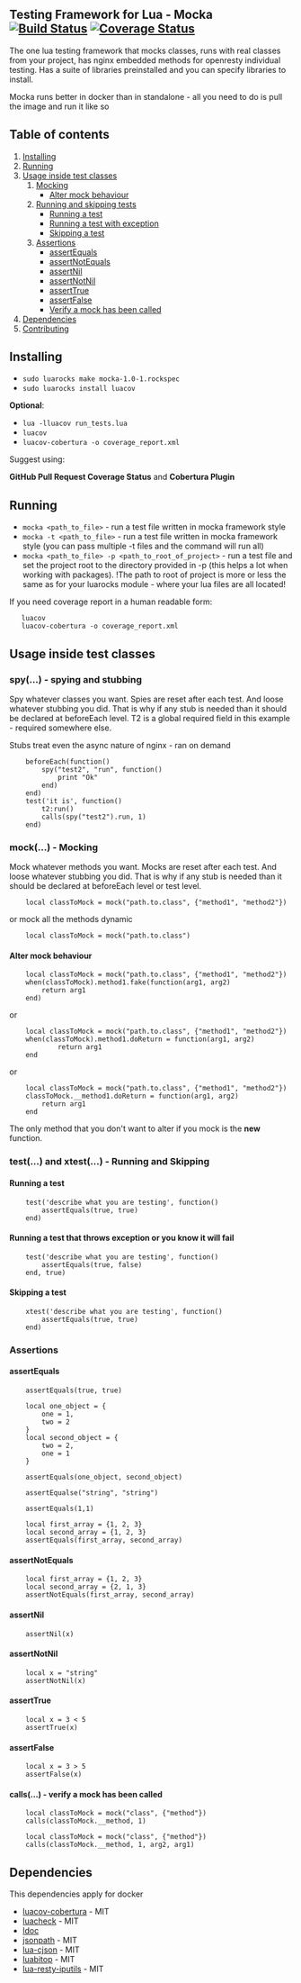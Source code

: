 Testing Framework for Lua - Mocka [![Build Status](https://travis-ci.org/adobe/mocka.svg?branch=master)](https://travis-ci.org/adobe/mocka) 
[![Coverage Status](https://coveralls.io/repos/github/adobe/mocka/badge.svg?branch=HEAD)](https://coveralls.io/github/adobe/mocka?branch=HEAD) 
------

The one lua testing framework that mocks classes, runs with real classes from
your project, has nginx embedded methods for openresty individual testing. Has a suite
of libraries preinstalled and you can specify libraries to install.

Mocka runs better in docker than in standalone - all you need to do is pull
the image and run it like so


Table of contents
----
1. [Installing](#installing)
2. [Running](#running)
3. [Usage inside test classes](#ussage-inside-test-classes)
    1. [Mocking](#mock---mocking)
        - [Alter mock behaviour](#alter-mock-behaviour)
    2. [Running and skipping tests](#test-and-xtest---running-and-skipping)
        - [Running a test](#running-a-test)
        - [Running a test with exception](#running-a-test-that-throws-exception-or-you-know-it-will-fail)
        - [Skipping a test](#skipping-a-test)
    3. [Assertions](#assertions)
        - [assertEquals](#assertequals)
        - [assertNotEquals](#assertnotequals)
        - [assertNil](#assertnil)
        - [assertNotNil](#assertnotnil)
        - [assertTrue](#asserttrue)
        - [assertFalse](#assertfalse)
        - [Verify a mock has been called](#calls---verify-a-mock-has-been-called)
4. [Dependencies](#dependencies)
5. [Contributing](https://github.com/adobe/mocka/blob/master/CONTRIBUTING.md)
        

## Installing
- `sudo luarocks make mocka-1.0-1.rockspec`
- `sudo luarocks install luacov`

__Optional__:
- `lua -lluacov run_tests.lua`
- `luacov`
- `luacov-cobertura -o coverage_report.xml`

Suggest using:
 
__GitHub Pull Request Coverage Status__ and __Cobertura Plugin__


## Running

- `mocka <path_to_file>` - run a test file written in mocka framework style
- `mocka -t <path_to_file>` - run a test file written in mocka framework style (you can pass multiple -t files and the command will run all)
- `mocka <path_to_file> -p <path_to_root_of_project>` - run a test file and set the project root 
to the directory provided in -p (this helps a lot when working with packages). !The path to root of project
is more or less the same as for your luarocks module - where your lua files are all located!


If you need coverage report in a human readable form:

``` 
   luacov
   luacov-cobertura -o coverage_report.xml
```

## Usage inside test classes

### spy(...) - spying and stubbing

Spy whatever classes you want. Spies are reset after each test. And loose
whatever stubbing you did. That is why if any stub is needed than it should be
declared at beforeEach level. T2 is a global required field in this example - required
somewhere else.

Stubs treat even the async nature of nginx - ran on demand

```
    beforeEach(function()
        spy("test2", "run", function()
            print "Ok"
        end)
    end)
    test('it is', function()
        t2:run()
        calls(spy("test2").run, 1)
    end)
```

### mock(...) - Mocking

Mock whatever methods you want. Mocks are reset after each test. And loose
whatever stubbing you did. That is why if any stub is needed than it should be
declared at beforeEach level or test level.

``` 
    local classToMock = mock("path.to.class", {"method1", "method2"})
```

or mock all the methods dynamic

```
    local classToMock = mock("path.to.class")
```

#### Alter mock behaviour

``` 
    local classToMock = mock("path.to.class", {"method1", "method2"})
    when(classToMock).method1.fake(function(arg1, arg2)
        return arg1
    end)
```

or

```
    local classToMock = mock("path.to.class", {"method1", "method2"})
    when(classToMock).method1.doReturn = function(arg1, arg2)
            return arg1
    end
```

or

```
    local classToMock = mock("path.to.class", {"method1", "method2"})
    classToMock.__method1.doReturn = function(arg1, arg2)
        return arg1
    end
```

The only method that you don't want to alter if you mock is the __new__ function.

### test(...) and xtest(...) - Running and Skipping

#### Running a test
```
    test('describe what you are testing', function()
        assertEquals(true, true)
    end)
```


#### Running a test that throws exception or you know it will fail
```
    test('describe what you are testing', function()
        assertEquals(true, false)
    end, true)
```

#### Skipping a test
```
    xtest('describe what you are testing', function()
        assertEquals(true, true)
    end)
```

### Assertions

#### assertEquals 


```
    assertEquals(true, true)
```

```
    local one_object = {
        one = 1,
        two = 2
    }
    local second_object = {
        two = 2,
        one = 1
    }
    
    assertEquals(one_object, second_object)
```

```
    assertEqualse("string", "string")
```

```
    assertEquals(1,1)
```

```
    local first_array = {1, 2, 3}
    local second_array = {1, 2, 3}
    assertEquals(first_array, second_array)
```

#### assertNotEquals

```
    local first_array = {1, 2, 3}
    local second_array = {2, 1, 3}
    assertNotEquals(first_array, second_array)
```

#### assertNil

```
    assertNil(x)
```

#### assertNotNil

```
    local x = "string"
    assertNotNil(x)
```

#### assertTrue

```
    local x = 3 < 5
    assertTrue(x)
```

#### assertFalse

```
    local x = 3 > 5
    assertFalse(x)
```

#### calls(...) - verify a mock has been called

```
    local classToMock = mock("class", {"method"})
    calls(classToMock.__method, 1)
```

```
    local classToMock = mock("class", {"method"})
    calls(classToMock.__method, 1, arg2, arg1)
```

## Dependencies

This dependencies apply for docker

- [luacov-cobertura](https://github.com/britzl/luacov-cobertura) - MIT
- [luacheck](https://github.com/mpeterv/luacheck) - MIT
- [ldoc](https://stevedonovan.github.io/ldoc/)
- [jsonpath](https://github.com/mrpace2/lua-jsonpath) - MIT
- [lua-cjson](https://github.com/mpx/lua-cjson) - MIT
- [luabitop](http://bitop.luajit.org/index.html) - MIT
- [lua-resty-iputils](https://github.com/hamishforbes/lua-resty-iputils) - MIT
